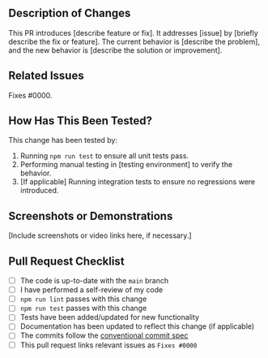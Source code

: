 ## Description of Changes

This PR introduces [describe feature or fix]. It addresses [issue] by [briefly describe the fix or feature]. The current behavior is [describe the problem], and the new behavior is [describe the solution or improvement].

## Related Issues

Fixes #0000.

## How Has This Been Tested?

This change has been tested by:
1. Running `npm run test` to ensure all unit tests pass.
2. Performing manual testing in [testing environment] to verify the behavior.
3. [If applicable] Running integration tests to ensure no regressions were introduced.

## Screenshots or Demonstrations

[Include screenshots or video links here, if necessary.]

## Pull Request Checklist

- [ ] The code is up-to-date with the `main` branch
- [ ] I have performed a self-review of my code
- [ ] `npm run lint` passes with this change
- [ ] `npm run test` passes with this change
- [ ] Tests have been added/updated for new functionality
- [ ] Documentation has been updated to reflect this change (if applicable)
- [ ] The commits follow the [conventional commit spec](https://www.conventionalcommits.org/en/v1.0.0/)
- [ ] This pull request links relevant issues as `Fixes #0000`